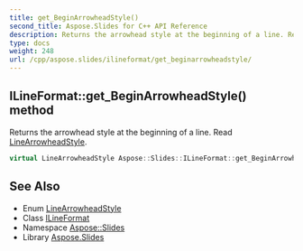 ```yaml
---
title: get_BeginArrowheadStyle()
second_title: Aspose.Slides for C++ API Reference
description: Returns the arrowhead style at the beginning of a line. Read LineArrowheadStyle.
type: docs
weight: 248
url: /cpp/aspose.slides/ilineformat/get_beginarrowheadstyle/
---
```

## ILineFormat::get_BeginArrowheadStyle() method


Returns the arrowhead style at the beginning of a line. Read [LineArrowheadStyle](../../linearrowheadstyle/).

```cpp
virtual LineArrowheadStyle Aspose::Slides::ILineFormat::get_BeginArrowheadStyle()=0
```

## See Also

* Enum [LineArrowheadStyle](../linearrowheadstyle/)
* Class [ILineFormat](./)
* Namespace [Aspose::Slides](../)
* Library [Aspose.Slides](../../)